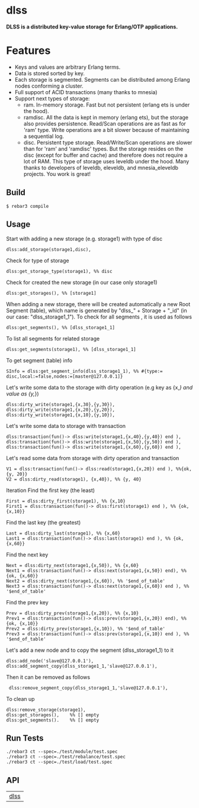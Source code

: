 dlss
=====

**DLSS is a distributed key-value storage for Erlang/OTP applications.**

# Features

  * Keys and values are arbitrary Erlang terms.
  * Data is stored sorted by key.
  * Each storage is segmented. Segments can be distributed among Erlang nodes conforming a cluster. 
  * Full support of ACID transactions (many thanks to mnesia)
  * Support next types of storage:
    - ram. In-memory storage. Fast but not persistent (erlang ets is under the hood).
    - ramdisc. All the data is kept in memory (erlang ets), but the storage also provides persistence. Read/Scan operations are as fast as for 'ram' type. Write operations are a bit slower because of maintaining a sequential log.
    - disc. Persistent type storage. Read/Write/Scan operations are slower than for 'ram' and 'ramdisc' types. But the storage resides on the disc (except for buffer and cache) and therefore does not require a lot of RAM. This type of storage uses leveldb under the hood. Many thanks to developers of leveldb, eleveldb, and mnesia_eleveldb projects. You work is great!
  
Build
-----

    $ rebar3 compile

Usage
-----
Start with adding a new storage (e.g. storage1) with type of disc

    dlss:add_storage(storage1,disc),
Check for type of storage

    dlss:get_storage_type(storage1), %% disc
Check for created the new storage (in our case only storage1)

    dlss:get_storages(), %% [storage1]
When adding a new storage, there will be created automatically a new Root Segment (table), which name is generated by "dlss_" + Storage + "_id" (in our case: "dlss_storage1_1"). To check for all segments , it is used as follows

    dlss:get_segments(), %% [dlss_storage1_1]
To list all segments for related storage

    dlss:get_segments(storage1), %% [dlss_storage1_1]
To get segment (table) info

    SInfo = dlss:get_segment_info(dlss_storage1_1), %% #{type:= disc,local:=false,nodes:=[master@127.0.0.1]}
Let's write some data to the storage with dirty operation (e.g key as {x,_} and value as {y,_})

    dlss:dirty_write(storage1,{x,30},{y,30}),
    dlss:dirty_write(storage1,{x,20},{y,20}),
    dlss:dirty_write(storage1,{x,10},{y,10}),
Let's write some data to storage with transaction

    dlss:transaction(fun()-> dlss:write(storage1,{x,40},{y,40}) end ),
    dlss:transaction(fun()-> dlss:write(storage1,{x,50},{y,50}) end ),
    dlss:transaction(fun()-> dlss:write(storage1,{x,60},{y,60}) end ),
Let's read some data from storage with dirty operation and transaction

    V1 = dlss:transaction(fun()-> dlss:read(storage1,{x,20}) end ), %%{ok, {y, 20}}
    V2 = dlss:dirty_read(storage1), {x,40}), %% {y, 40}
Iteration
Find the first key (the least)

    First = dlss:dirty_first(storage1), %% {x,10}
    First1 = dlss:transaction(fun()-> dlss:first(storage1) end ), %% {ok, {x,10}}
Find the last key (the greatest)

    Last = dlss:dirty_last(storage1), %% {x,60}
    Last1 = dlss:transaction(fun()-> dlss:last(storage1) end ), %% {ok, {x,60}}
Find the next key

    Next = dlss:dirty_next(storage1,{x,50}), %% {x,60}
    Next1 = dlss:transaction(fun()-> dlss:next(storage1,{x,50}) end), %%{ok, {x,60}}
    Next2 = dlss:dirty_next(storage1,{x,60}), %% '$end_of_table'
    Next3 = dlss:transaction(fun()-> dlss:next(storage1,{x,60}) end ), %% '$end_of_table'
Find the prev key

    Prev = dlss:dirty_prev(storage1,{x,20}), %% {x,10}
    Prev1 = dlss:transaction(fun()-> dlss:prev(storage1,{x,20}) end), %%{ok, {x,10}}
    Prev2 = dlss:dirty_prev(storage1,{x,10}), %% '$end_of_table'
    Prev3 = dlss:transaction(fun()-> dlss:prev(storage1,{x,10}) end ), %% '$end_of_table'
Let's add a new node and to copy the segment (dlss_storage1_1) to it

    dlss:add_node('slave@127.0.0.1'),
    dlss:add_segment_copy(dlss_storage1_1,'slave@127.0.0.1'),
Then it can be removed as follows

     dlss:remove_segment_copy(dlss_storage1_1,'slave@127.0.0.1'),
To clean up

    dlss:remove_storage(storage1),
    dlss:get_storages(),    %% [] empty
    dlss:get_segments().    %% [] empty

Run Tests
-----

    ./rebar3 ct --spec=./test/module/test.spec
    ./rebar3 ct --spec=./test/rebalance/test.spec
    ./rebar3 ct --spec=./test/load/test.spec

API
-----

<table width="100%" border="0" summary="list of modules">
<tr><td><a href="https://github.com/vzroman/dlss/blob/master/doc/dlss.md" class="module">dlss</a></td></tr>
